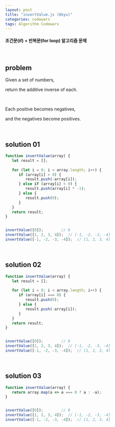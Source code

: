 ```yaml
---
layout: post
title: "invertValue.js (8kyu)"
categories: codewars
tags: Algorithm Codewars
---
```


#### 조건문(if) + 반복문(for loop) 알고리즘 문제

<br>

## problem

Given a set of numbers,

return the additive inverse of each.

<br>

Each positive becomes negatives,

and the negatives become positives.

<br>

## solution 01

```javascript
function invertValue(array) {
   let result = [];
   
   for (let i = 0; i < array.length; i++) {
      if (array[i] > 0) {
         result.push(-array[i]);
      } else if (array[i] < 0) {
         result.push(array[i] * -1);
      } else {
         result.push(0);
      }
   }
   return result;
}


invertValue([0]);		 // 0
invertValue([1, 2, 3, 4]);	// [-1, -2, -3, -4]
invertValue([-1, -2, -3, -4]);	// [1, 2, 3, 4]
```

<br>

## solution 02

```javascript
function invertValue(array) {
   let result = [];
   
   for (let i = 0; i < array.length; i++) {
      if (array[i] === 0) {
         result.push(0);
      } else {
         result.push(-array[i]);
      }
   }
   return result;
}


invertValue([0]);		 // 0
invertValue([1, 2, 3, 4]);	// [-1, -2, -3, -4]
invertValue([-1, -2, -3, -4]);	// [1, 2, 3, 4]
```

<br>

## solution 03

```javascript
function invertValue(array) {
   return array.map(a => a === 0 ? a : -a);
}


invertValue([0]);		 // 0
invertValue([1, 2, 3, 4]);	// [-1, -2, -3, -4]
invertValue([-1, -2, -3, -4]);	// [1, 2, 3, 4]
```

